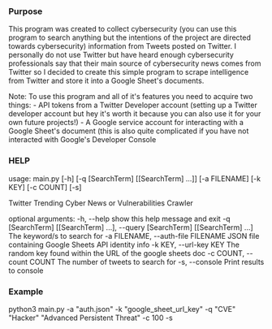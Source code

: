 ### Purpose

This program was created to collect cybersecurity (you can use this program to search anything but the intentions of the project are directed towards cybersecurity) information from Tweets posted on Twitter. I personally do not use Twitter but have heard enough cybersecurity professionals say that their main source of cybersecurity news comes from Twitter so I decided to create this simple program to scrape intelligence from Twitter and store it into a Google Sheet's documents.

Note: To use this program and all of it's features you need to acquire two things:
    - API tokens from a Twitter Developer account (setting up a Twitter developer account but hey it's worth it because you can also use it for your own future projects!)
    - A Google service account for interacting with a Google Sheet's document (this is also quite complicated if you have not interacted with Google's Developer Console

### HELP

usage: main.py [-h] [-q [SearchTerm] [[SearchTerm] ...]] [-a FILENAME] [-k KEY] [-c COUNT] [-s]

Twitter Trending Cyber News or Vulnerabilities Crawler

optional arguments:
  -h, --help            show this help message and exit
  -q [SearchTerm] [[SearchTerm] ...], --query [SearchTerm] [[SearchTerm] ...]
                        The keyword/s to search for
  -a FILENAME, --auth-file FILENAME
                        JSON file containing Google Sheets API identity info
  -k KEY, --url-key KEY
                        The random key found within the URL of the google sheets doc
  -c COUNT, --count COUNT
                        The number of tweets to search for
  -s, --console         Print results to console
  
### Example

python3 main.py -a "auth.json" -k "google_sheet_url_key" -q "CVE" "Hacker" "Advanced Persistent Threat" -c 100 -s
